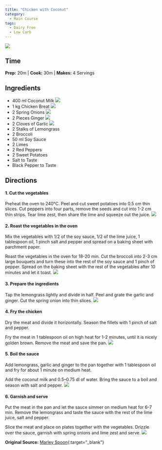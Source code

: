 ```yaml
---
title: "Chicken with Coconut"
category:
  - Main Course
tags:
  - Dairy Free
  - Low Carb
---
```


![](/cooking/assets/images/chicken-with-coconut/chicken-with-coconut.jpeg)

## Time
**Prep:** 20m | **Cook:** 30m | **Makes:** 4 Servings

## Ingredients
* 400 ml Coconut Milk 
![](/cooking/assets/images/chicken-with-coconut/coconut-milk.jpeg)
* 1 kg Chicken Breat 
![](/cooking/assets/images/chicken-with-coconut/meat-chicken-filet.jpg)
* 2 Spring Onions
![](/cooking/assets/images/chicken-with-coconut/onions-spring.jpg)
* 2 Pieces Ginger
![](/cooking/assets/images/chicken-with-coconut/ginger.jpg)
* 2 Cloves of Garlic
![](/cooking/assets/images/chicken-with-coconut/garlic.jpg)
* 2 Stalks of Lemongrass
* 2 Broccoli
* 50 ml Soy Sauce
* 2 Limes
* 2 Red Peppers
* 2 Sweet Potatoes
* Salt to Taste
* Black Pepper to Taste

## Directions
#### 1. Cut the vegetables
Preheat the oven to 240°C. Peel and cut sweet potatoes into 0.5 cm thin slices. Cut peppers into four parts, remove the seeds and cut into 1-2 cm thin strips. Tear lime zest, then share the lime and squeeze out the juice.
![](/cooking/assets/images/chicken-with-coconut/step-1.jpeg)
#### 2. Roast the vegetables in the oven
Mix the vegetables with 1/2 of the soy sauce, 1/2 of the lime juice, 1 tablespoon oil, 1 pinch salt and pepper and spread on a baking sheet with parchment paper.

Roast the vegetables in the oven for 18-20 min. Cut the broccoli into 2-3 cm large bouquets and turn these into the rest of the soy sauce and 1 pinch of pepper. Spread on the baking sheet with the rest of the vegetables after 10 minutes and let it toast.
![](/cooking/assets/images/chicken-with-coconut/step-2.jpeg)
#### 3. Prepare the ingredients
Tap the lemongrass lightly and divide in half. Peel and grate the garlic and ginger. Cut the spring onion into thin slices.
![](/cooking/assets/images/chicken-with-coconut/step-3.jpeg)
#### 4. Fry the chicken 
Dry the meat and divide it horizontally. Season the fillets with 1 pinch of salt and pepper.

Fry the meat in 1 tablespoon oil on high heat for 1-2 minutes, until it is nicely golden brown. Remove the meat and save the pan.
![](/cooking/assets/images/chicken-with-coconut/step-4.jpeg)
#### 5. Boil the sauce
Add lemongrass, garlic and ginger to the pan together with 1 tablespoon oil and fry for about 1 minute on medium heat.

Add the coconut milk and 0.5–0.75 dl of water. Bring the sauce to a boil and season with salt and pepper.
![](/cooking/assets/images/chicken-with-coconut/step-5.jpeg)
#### 6. Garnish and serve
Put the meat in the pan and let the sauce simmer on medium heat for 6-7 min. Remove the lemongrass and taste the sauce with the rest of the lime juice, salt and pepper.

Slice the meat and place on plates together with the vegetables. Drizzle over the sauce, garnish with spring onions and lime zest and serve.
![](/cooking/assets/images/chicken-with-coconut/step-6.jpeg)

**Original Source:** [Marley Spoon](https://marleyspoon.se/menu/107813-low-carb-kyckling-med-kokos-och-faergglada-ugnsgroensaker){:target="_blank"}
